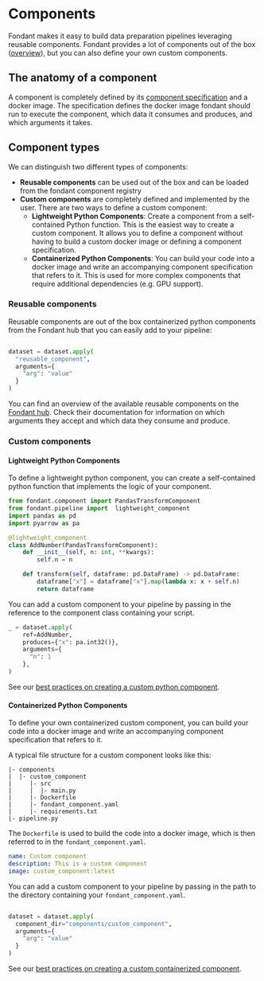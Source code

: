 # Components

Fondant makes it easy to build data preparation pipelines leveraging reusable components. Fondant
provides a lot of components out of the box
([overview](hub.md)), but you can also define your
own custom components.

## The anatomy of a component

A component is completely defined by its [component specification](../components/component_spec.md) and a 
docker image. The specification defines the docker image fondant should run to execute the 
component, which data it consumes and produces, and which arguments it takes.

## Component types

We can distinguish two different types of components:

- **Reusable components** can be used out of the box and can be loaded from the fondant 
  component registry
- **Custom components** are completely defined and implemented by the user. There are two ways to 
  define a custom component:
  - **Lightweight Python Components**: Create a component from a self-contained Python function.
  This is the easiest way to create a custom component. It allows you to define a component without
  having to build a custom docker image or defining a component specification.
  - **Containerized Python Components**: You can build your code into a docker image
   and write an accompanying component specification that refers to it. This is used for 
  more complex components that require additional dependencies (e.g. GPU support). 


### Reusable components

Reusable components are out of the box containerized python components from the Fondant hub that you can easily add 
to your pipeline:

```python

dataset = dataset.apply(
  "reusable_component",
  arguments={
    "arg": "value"
  }
)
```

You can find an overview of the available reusable components on the
[Fondant hub](https://github.com/ml6team/fondant/tree/main/components). Check their 
documentation for information on which arguments they accept and which data they consume and 
produce.

### Custom components


#### Lightweight Python Components
To define a lightweight python component, you can create a self-contained python function that
implements the logic of your component.


```python
from fondant.component import PandasTransformComponent
from fondant.pipeline import  lightweight_component
import pandas as pd
import pyarrow as pa

@lightweight_component
class AddNumber(PandasTransformComponent):
    def __init__(self, n: int, **kwargs):
        self.n = n

    def transform(self, dataframe: pd.DataFrame) -> pd.DataFrame:
        dataframe["x"] = dataframe["x"].map(lambda x: x + self.n)
        return dataframe
```

You can add a custom component to your pipeline by passing in the reference to the component class containing 
your script. 

```python title="pipeline.py"
_ = dataset.apply(
    ref=AddNumber,
    produces={"x": pa.int32()},
    arguments={
      "n": 1
    },
)
```

See our [best practices on creating a custom python component](../components/custom_python_component.md).


#### Containerized Python Components
To define your own containerized custom component, you can build your code into a docker image and write an 
accompanying component specification that refers to it.

A typical file structure for a custom component looks like this:
```
|- components
|  |- custom_component
|     |- src
|     |  |- main.py
|     |- Dockerfile
|     |- fondant_component.yaml
|     |- requirements.txt
|- pipeline.py
```

The `Dockerfile` is used to build the code into a docker image, which is then referred to in the 
`fondant_component.yaml`. 

```yaml title="components/custom_component/fondant_component.yaml"
name: Custom component
description: This is a custom component
image: custom_component:latest
```

You can add a custom component to your pipeline by passing in the path to the directory containing 
your `fondant_component.yaml`.

```python title="pipeline.py"

dataset = dataset.apply(
  component_dir="components/custom_component",
  arguments={
    "arg": "value"
  }
)
```

See our [best practices on creating a custom containerized component](../components/custom_containerized_component.md).
